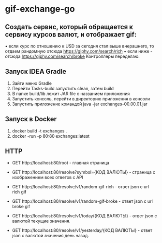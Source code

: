 # gif-exchange-go

## Создать сервис, который обращается к сервису курсов валют, и отображает gif:
• если курс по отношению к USD за сегодня стал выше вчерашнего, то отдаем рандомную отсюда https://giphy.com/search/rich
• если ниже - отсюда https://giphy.com/search/broke
Контроллеры переделаю. 


## Запуск IDEA Gradle
1) Зайти меню Gradle
2) Перейти Tasks-build запустить clean, затем build
3) В папке build/lib лежит JAR file с названием приложения
4) Запустить консоль, перейти в директорию приложения в консоли
5) Запустить приложение командой java -jar exchanges-00.00.01.jar

## Запуск в Docker

1) docker build -t exchanges .
2) docker -run -p 80:80 exchanges:latest

## HTTP 

* GET http://localhost:80/root - главная страница 

* GET http://localhost:80/resolve?symbol={КОД ВАЛЮТЫ} - страница с изображением всех ответов с API

* GET http://localhost:80/resolve/v1/random-gif-rich - ответ json с url rich gif

* GET http://localhost:80/resolve/v1/random-gif-broke - ответ json с url broke gif

* GET http://localhost:80/resolve/v1/today/{КОД ВАЛЮТЫ} - ответ json с валютой текущие значения.

* GET http://localhost:80/resolve/v1/yesterday/{КОД ВАЛЮТЫ} - ответ json с валютой значения день назад.
